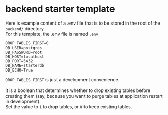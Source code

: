 # backend starter template

Here is example content of a .env file that is to be stored in the root of the `backend/`  directory.
\
For this template, the .env file is named `.env`

```env
DROP_TABLES_FIRST=0
DB_USER=postgres
DB_PASSWORD=root
DB_HOST=localhost
DB_PORT=5432
DB_NAME=starterdb
DB_ECHO=True
```

`DROP_TABLES_FIRST` is just a development convenience.
\
\
It is a boolean that determines whether to drop existing tables before creating them (say, because you want to purge tables at application restart in development).
\
Set the value to `1` to drop tables, or `0` to keep existing tables.
